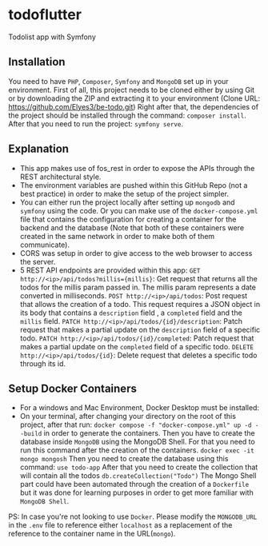 # todoflutter

Todolist app with Symfony

## Installation
You need to have `PHP`, `Composer`, `Symfony` and `MongoDB` set up in your environment.
First of all, this project needs to be cloned either by using Git or by downloading the ZIP and extracting it to your environment (Clone URL: https://github.com/Elyes3/be-todo.git)
Right after that, the dependencies of the project should be installed through the command:
```composer install```.
After that you need to run the project:
```symfony serve```.
## Explanation

- This app makes use of fos_rest in order to expose the APIs through the REST architectural style.
- The environment variables are pushed within this GitHub Repo (not a best practice) in order to make the setup of the project simpler.
- You can either run the project locally after setting up `mongodb` and `symfony` using the code. Or you can make use of the `docker-compose.yml` file that contains the configuration for creating a container for the backend and the database (Note that both of these containers were created in the same network in order to make both of them communicate).
- CORS was setup in order to give access to the web browser to access the server.
- 5 REST API endpoints are provided within this app:
```GET http://<ip>/api/todos?millis={millis}```: Get request that returns all the todos for the millis param passed in. The millis param represents a date converted in milliseconds.
```POST http://<ip>/api/todos```: Post request that allows the creation of a todo. This request requires a JSON object in its body that contains a `description` field , a `completed` field and the `millis` field.
```PATCH http://<ip>/api/todos/{id}/description```: Patch request that makes a partial update on the `description` field of a specific todo.
```PATCH http://<ip>/api/todos/{id}/completed```: Patch request that makes a partial update on the `completed` field of a specific todo.
```DELETE http://<ip>/api/todos/{id}```: Delete request that deletes a specific todo through its id.

## Setup Docker Containers 
- For a windows and Mac Environment, Docker Desktop must be installed:
- On your terminal, after changing your directory on the root of this project, after that run:
``` docker compose -f "docker-compose.yml" up -d --build ``` in order to generate the containers.
Then you have to create the database inside ```MongoDB``` using the MongoDB Shell.
For that you need to run this command after the creation of the containers.
```docker exec -it mongo mongosh```
Then you need to create the database using this command:
```use todo-app```
After that you need to create the collection that will contain all the todos
```db.createCollection("Todo")```
The Mongo Shell part could have been automated through the creation of a `Dockerfile` but it was done for learning purposes in order to get more familiar with `MongoDB Shell`.

PS: In case you're not looking to use `Docker`. Please modify the `MONGODB_URL` in the `.env` file to reference either `localhost` as a replacement of the reference to the container name in the URL(`mongo`).
